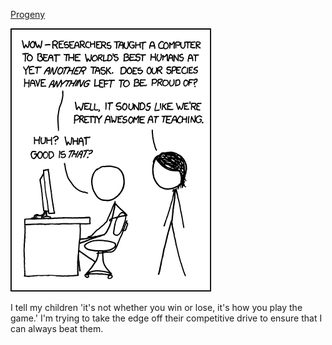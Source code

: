 [Progeny](https://xkcd.com/894)

![Progeny](./random_comic.png)

I tell my children 'it's not whether you win or lose, it's how you play the game.' I'm trying to take the edge off their competitive drive to ensure that I can always beat them.

